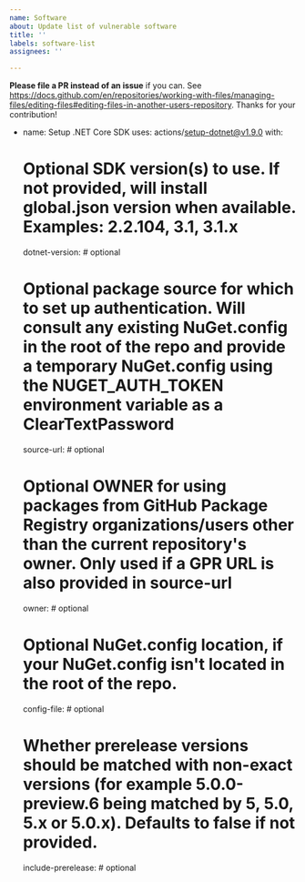 ```yaml
---
name: Software
about: Update list of vulnerable software
title: ''
labels: software-list
assignees: ''

---
```


**Please file a PR instead of an issue** if you can. See https://docs.github.com/en/repositories/working-with-files/managing-files/editing-files#editing-files-in-another-users-repository. Thanks for your contribution!
- name: Setup .NET Core SDK
  uses: actions/setup-dotnet@v1.9.0
  with:
    # Optional SDK version(s) to use. If not provided, will install global.json version when available. Examples: 2.2.104, 3.1, 3.1.x
    dotnet-version: # optional
    # Optional package source for which to set up authentication. Will consult any existing NuGet.config in the root of the repo and provide a temporary NuGet.config using the NUGET_AUTH_TOKEN environment variable as a ClearTextPassword
    source-url: # optional
    # Optional OWNER for using packages from GitHub Package Registry organizations/users other than the current repository's owner. Only used if a GPR URL is also provided in source-url
    owner: # optional
    # Optional NuGet.config location, if your NuGet.config isn't located in the root of the repo.
    config-file: # optional
    # Whether prerelease versions should be matched with non-exact versions (for example 5.0.0-preview.6 being matched by 5, 5.0, 5.x or 5.0.x). Defaults to false if not provided.
    include-prerelease: # optional
